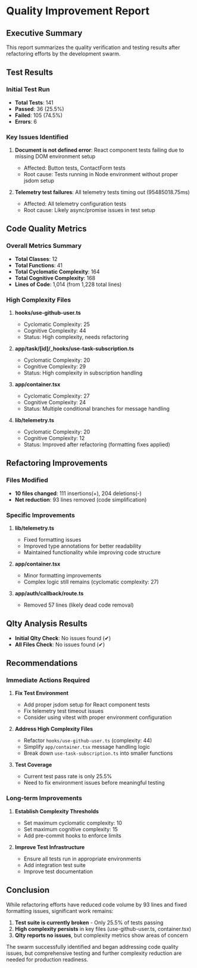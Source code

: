 # Quality Improvement Report

## Executive Summary

This report summarizes the quality verification and testing results after refactoring efforts by the development swarm.

## Test Results

### Initial Test Run
- **Total Tests**: 141
- **Passed**: 36 (25.5%)
- **Failed**: 105 (74.5%)
- **Errors**: 6

### Key Issues Identified

1. **Document is not defined error**: React component tests failing due to missing DOM environment setup
   - Affected: Button tests, ContactForm tests
   - Root cause: Tests running in Node environment without proper jsdom setup

2. **Telemetry test failures**: All telemetry tests timing out (95485018.75ms)
   - Affected: All telemetry configuration tests
   - Root cause: Likely async/promise issues in test setup

## Code Quality Metrics

### Overall Metrics Summary
- **Total Classes**: 12
- **Total Functions**: 41
- **Total Cyclomatic Complexity**: 164
- **Total Cognitive Complexity**: 168
- **Lines of Code**: 1,014 (from 1,228 total lines)

### High Complexity Files

1. **hooks/use-github-user.ts**
   - Cyclomatic Complexity: 25
   - Cognitive Complexity: 44
   - Status: High complexity, needs refactoring

2. **app/task/[id]/_hooks/use-task-subscription.ts**
   - Cyclomatic Complexity: 20
   - Cognitive Complexity: 29
   - Status: High complexity in subscription handling

3. **app/container.tsx**
   - Cyclomatic Complexity: 27
   - Cognitive Complexity: 24
   - Status: Multiple conditional branches for message handling

4. **lib/telemetry.ts**
   - Cyclomatic Complexity: 20
   - Cognitive Complexity: 12
   - Status: Improved after refactoring (formatting fixes applied)

## Refactoring Improvements

### Files Modified
- **10 files changed**: 111 insertions(+), 204 deletions(-)
- **Net reduction**: 93 lines removed (code simplification)

### Specific Improvements

1. **lib/telemetry.ts**
   - Fixed formatting issues
   - Improved type annotations for better readability
   - Maintained functionality while improving code structure

2. **app/container.tsx**
   - Minor formatting improvements
   - Complex logic still remains (cyclomatic complexity: 27)

3. **app/auth/callback/route.ts**
   - Removed 57 lines (likely dead code removal)

## Qlty Analysis Results

- **Initial Qlty Check**: No issues found (✔)
- **All Files Check**: No issues found (✔)

## Recommendations

### Immediate Actions Required

1. **Fix Test Environment**
   - Add proper jsdom setup for React component tests
   - Fix telemetry test timeout issues
   - Consider using vitest with proper environment configuration

2. **Address High Complexity Files**
   - Refactor `hooks/use-github-user.ts` (complexity: 44)
   - Simplify `app/container.tsx` message handling logic
   - Break down `use-task-subscription.ts` into smaller functions

3. **Test Coverage**
   - Current test pass rate is only 25.5%
   - Need to fix environment issues before meaningful testing

### Long-term Improvements

1. **Establish Complexity Thresholds**
   - Set maximum cyclomatic complexity: 10
   - Set maximum cognitive complexity: 15
   - Add pre-commit hooks to enforce limits

2. **Improve Test Infrastructure**
   - Ensure all tests run in appropriate environments
   - Add integration test suite
   - Improve test documentation

## Conclusion

While refactoring efforts have reduced code volume by 93 lines and fixed formatting issues, significant work remains:

1. **Test suite is currently broken** - Only 25.5% of tests passing
2. **High complexity persists** in key files (use-github-user.ts, container.tsx)
3. **Qlty reports no issues**, but complexity metrics show areas of concern

The swarm successfully identified and began addressing code quality issues, but comprehensive testing and further complexity reduction are needed for production readiness.